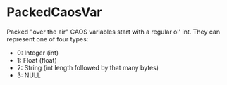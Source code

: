 # PackedCaosVar
Packed "over the air" CAOS variables start with a regular ol' int.
They can represent one of four types:


* 0: Integer (int)
* 1: Float (float)
* 2: String (int length followed by that many bytes)
* 3: NULL


